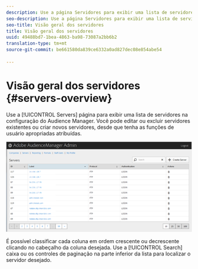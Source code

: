 ```yaml
---
description: Use a página Servidores para exibir uma lista de servidores na configuração do Audience Manager. Você pode editar ou excluir servidores existentes ou criar novos servidores, desde que tenha as funções de usuário apropriadas atribuídas.
seo-description: Use a página Servidores para exibir uma lista de servidores na configuração do Audience Manager. Você pode editar ou excluir servidores existentes ou criar novos servidores, desde que tenha as funções de usuário apropriadas atribuídas.
seo-title: Visão geral dos servidores
title: Visão geral dos servidores
uuid: 49488bd7-1bea-4863-ba98-73087a2bb6b2
translation-type: tm+mt
source-git-commit: be661580da839ce6332a0ad827dec08e854abe54

---
```



# Visão geral dos servidores {#servers-overview}

Use a [!UICONTROL Servers] página para exibir uma lista de servidores na configuração do Audience Manager. Você pode editar ou excluir servidores existentes ou criar novos servidores, desde que tenha as funções de usuário apropriadas atribuídas.

<!-- c_servers.xml -->

![](assets/servers.png)

É possível classificar cada coluna em ordem crescente ou decrescente clicando no cabeçalho da coluna desejada. Use a [!UICONTROL Search] caixa ou os controles de paginação na parte inferior da lista para localizar o servidor desejado.